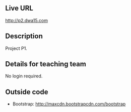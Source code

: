 ## Live URL
<http://p2.dwa15.com>

## Description
Project P1.

## Details for teaching team
No login required.


## Outside code
* Bootstrap: http://maxcdn.bootstrapcdn.com/bootstrap